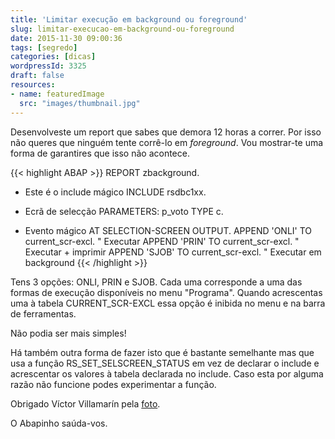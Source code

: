 ```yaml
---
title: 'Limitar execução em background ou foreground'
slug: limitar-execucao-em-background-ou-foreground
date: 2015-11-30 09:00:36
tags: [segredo]
categories: [dicas]
wordpressId: 3325
draft: false
resources:
- name: featuredImage
  src: "images/thumbnail.jpg"
---
```

Desenvolveste um report que sabes que demora 12 horas a correr. Por isso não queres que ninguém tente corrê-lo em _foreground_. Vou mostrar-te uma forma de garantires que isso não acontece.

<!--more-->


{{< highlight ABAP >}}
REPORT zbackground.

* Este é o include mágico
INCLUDE rsdbc1xx.

* Ecrã de selecção
PARAMETERS: p_voto TYPE c.

* Evento mágico
AT SELECTION-SCREEN OUTPUT.
  APPEND 'ONLI' TO current_scr-excl. " Executar
  APPEND 'PRIN' TO current_scr-excl. " Executar + imprimir
  APPEND 'SJOB' TO current_scr-excl. " Executar em background
{{< /highlight >}}

Tens 3 opções: ONLI, PRIN e SJOB. Cada uma corresponde a uma das formas de execução disponíveis no menu "Programa". Quando acrescentas uma à tabela CURRENT_SCR-EXCL essa opção é inibida no menu e na barra de ferramentas.

Não podia ser mais simples!

Há também outra forma de fazer isto que é bastante semelhante mas que usa a função RS_SET_SELSCREEN_STATUS em vez de declarar o include e acrescentar os valores à tabela declarada no include. Caso esta por alguma razão não funcione podes experimentar a função.

Obrigado Víctor Villamarín pela [foto][1].

O Abapinho saúda-vos.

   [1]: https://www.flickr.com/photos/amobetv/16587305159
